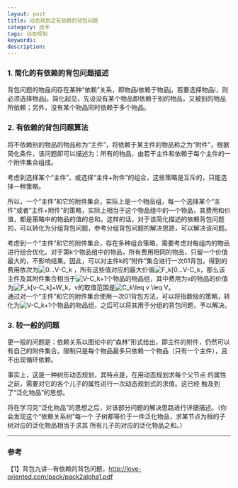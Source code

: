 ```yaml
---
layout: post
title: 动态规划之有依赖的背包问题
category: 技术
tags: 动态规划
keywords:
description:
---
```


### 1. 简化的有依赖的背包问题描述

背包问题的物品间存在某种“依赖”关系，即物品i依赖于物品j，若要选择物品i，则必须选择物品j。简化起见，先设没有某个物品即依赖于别的物品，又被别的物品所依赖；另外，没有某个物品同时依赖于多个物品。

### 2. 有依赖的背包问题算法

将不依赖别的物品的物品称为“主件”，将依赖于某主件的物品称之为“附件”，根据简化条件，该问题即可以描述为：所有的物品，由若干主件和依赖于每个主件的一个附件集合组成。

考虑到选择某个“主件”，或选择“主件+附件”的组合，这些策略是互斥的，只能选择一种策略。

所以，一个“主件”和它的附件集合，实际上是一个物品组，每一个选择某个“主件”或者“主件+附件”的策略，实际上相当于这个物品组中的一个物品，其费用和价值，都是策略中的物品的值的总和。这样的话，对于该简化描述的依赖背包问题的，可以转化为分组背包问题，参考分组背包问题的解决思路，可以解决该问题。

<div>考虑到一个“主件”和它的附件集合，存在多种组合策略，需要考虑对每组内的物品进行组合优化。对于第k个物品组中的物品，所有费用相同的物品，只留一个价值最大的，不影响结果。因此，可以对主件k的“附件”集合进行一次01背包，得到的费用依次为<img src="http://latex.codecogs.com/gif.latex?0...V-C_k})" title="0...V-C_k" /> ，所有这些值对应的最大价值<img src="http://latex.codecogs.com/gif.latex?F_k[0...V-C_k]})" title="F_k[0...V-C_k" />，那么该主件及其附件集合相当于<img src="http://latex.codecogs.com/gif.latex?V-C_k+1]})" title="V-C_k+1" />个物品的物品组，其中费用为v的物品的价值为<img src="http://latex.codecogs.com/gif.latex?F_k[v-C_k]+W_k]})" title="F_k[v-C_k]+W_k" />，v的取值范围是<img src="http://latex.codecogs.com/gif.latex?C_k\leq v \leq V]})" title="C_k\leq v \leq V" />。</div>

<div>通过对一个“主件”和它的附件集合使用一次01背包方法，可以将指数级的策略，转化为<img src="http://latex.codecogs.com/gif.latex?V-C_k+1]})" title="V-C_k+1" />个物品的物品组，之后可以将其用于分组的背包问题，予以解决。</div>

### 3. 较一般的问题

更一般的问题是：依赖关系以图论中的“森林”形式给出，即主件的附件，仍然可以有自己的附件集合。限制只是每个物品最多只依赖一个物品（只有一个主件），且不出现循环依赖。

事实上，这是一种树形动态规划，其特点是，在用动态规划求每个父节点 的属性之前，需要对它的各个儿子的属性进行一次动态规划式的求值。这已经 触及到了“泛化物品”的思想。

将在学习完“泛化物品”的思想之后，对该部分问题的解决思路进行详细描述。（你会发现这个“依赖关系树”每一个 子树都等价于一件泛化物品，求某节点为根的子树对应的泛化物品相当于求其 所有儿子的对应的泛化物品之和。）

<hr>

### 参考

【1】背包九讲--有依赖的背包问题，http://love-oriented.com/pack/pack2alpha1.pdf
